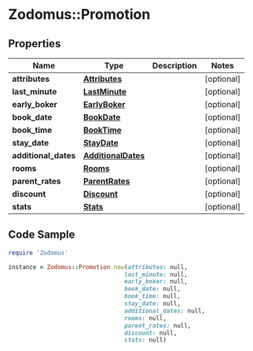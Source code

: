 # Zodomus::Promotion

## Properties

Name | Type | Description | Notes
------------ | ------------- | ------------- | -------------
**attributes** | [**Attributes**](Attributes.md) |  | [optional] 
**last_minute** | [**LastMinute**](LastMinute.md) |  | [optional] 
**early_boker** | [**EarlyBoker**](EarlyBoker.md) |  | [optional] 
**book_date** | [**BookDate**](BookDate.md) |  | [optional] 
**book_time** | [**BookTime**](BookTime.md) |  | [optional] 
**stay_date** | [**StayDate**](StayDate.md) |  | [optional] 
**additional_dates** | [**AdditionalDates**](AdditionalDates.md) |  | [optional] 
**rooms** | [**Rooms**](Rooms.md) |  | [optional] 
**parent_rates** | [**ParentRates**](ParentRates.md) |  | [optional] 
**discount** | [**Discount**](Discount.md) |  | [optional] 
**stats** | [**Stats**](Stats.md) |  | [optional] 

## Code Sample

```ruby
require 'Zodomus'

instance = Zodomus::Promotion.new(attributes: null,
                                 last_minute: null,
                                 early_boker: null,
                                 book_date: null,
                                 book_time: null,
                                 stay_date: null,
                                 additional_dates: null,
                                 rooms: null,
                                 parent_rates: null,
                                 discount: null,
                                 stats: null)
```


